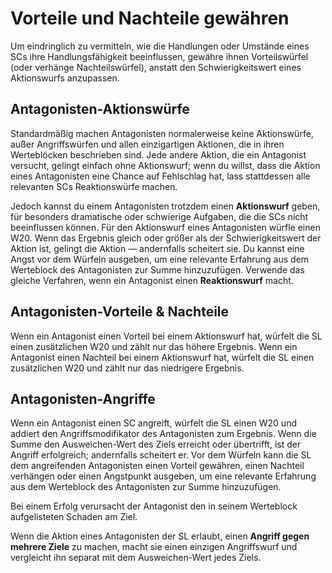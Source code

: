 # Vorteile und Nachteile gewähren
Um eindringlich zu vermitteln, wie die Handlungen oder Umstände eines SCs ihre Handlungsfähigkeit beeinflussen, gewähre ihnen Vorteilswürfel (oder verhänge Nachteilswürfel), anstatt den Schwierigkeitswert eines Aktionswurfs anzupassen.

## Antagonisten-Aktionswürfe
Standardmäßig machen Antagonisten normalerweise keine Aktionswürfe, außer Angriffswürfen und allen einzigartigen Aktionen, die in ihren Werteblöcken beschrieben sind.
Jede andere Aktion, die ein Antagonist versucht, gelingt einfach ohne Aktionswurf; wenn du willst, dass die Aktion eines Antagonisten eine Chance auf Fehlschlag hat, lass stattdessen alle relevanten SCs Reaktionswürfe machen.

Jedoch kannst du einem Antagonisten trotzdem einen **Aktionswurf** geben, für besonders dramatische oder schwierige Aufgaben, die die SCs nicht beeinflussen können.
Für den Aktionswurf eines Antagonisten würfle einen W20.
Wenn das Ergebnis gleich oder größer als der Schwierigkeitswert der Aktion ist, gelingt die Aktion — andernfalls scheitert sie.
Du kannst eine Angst vor dem Würfeln ausgeben, um eine relevante Erfahrung aus dem Werteblock des Antagonisten zur Summe hinzuzufügen.
Verwende das gleiche Verfahren, wenn ein Antagonist einen **Reaktionswurf** macht.

## Antagonisten-Vorteile & Nachteile
Wenn ein Antagonist einen Vorteil bei einem Aktionswurf hat, würfelt die SL einen zusätzlichen W20 und zählt nur das höhere Ergebnis.
Wenn ein Antagonist einen Nachteil bei einem Aktionswurf hat, würfelt die SL einen zusätzlichen W20 und zählt nur das niedrigere Ergebnis.

## Antagonisten-Angriffe
Wenn ein Antagonist einen SC angreift, würfelt die SL einen W20 und addiert den Angriffsmodifikator des Antagonisten zum Ergebnis.
Wenn die Summe den Ausweichen-Wert des Ziels erreicht oder übertrifft, ist der Angriff erfolgreich; andernfalls scheitert er.
Vor dem Würfeln kann die SL dem angreifenden Antagonisten einen Vorteil gewähren, einen Nachteil verhängen oder einen Angstpunkt ausgeben, um eine relevante Erfahrung aus dem Werteblock des Antagonisten zur Summe hinzuzufügen.

Bei einem Erfolg verursacht der Antagonist den in seinem Werteblock aufgelisteten Schaden am Ziel.

Wenn die Aktion eines Antagonisten der SL erlaubt, einen **Angriff gegen mehrere Ziele** zu machen, macht sie einen einzigen Angriffswurf und vergleicht ihn separat mit dem Ausweichen-Wert jedes Ziels.